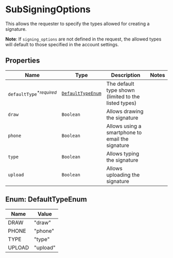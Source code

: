 

# SubSigningOptions

This allows the requester to specify the types allowed for creating a signature.

**Note**: If `signing_options` are not defined in the request, the allowed types will default to those specified in the account settings.

## Properties

Name | Type | Description | Notes
------------ | ------------- | ------------- | -------------
| `defaultType`<sup>*_required_</sup> | [```DefaultTypeEnum```](#DefaultTypeEnum) |  The default type shown (limited to the listed types)  |  |
| `draw` | ```Boolean``` |  Allows drawing the signature  |  |
| `phone` | ```Boolean``` |  Allows using a smartphone to email the signature  |  |
| `type` | ```Boolean``` |  Allows typing the signature  |  |
| `upload` | ```Boolean``` |  Allows uploading the signature  |  |



## Enum: DefaultTypeEnum

Name | Value
---- | -----
| DRAW | &quot;draw&quot; |
| PHONE | &quot;phone&quot; |
| TYPE | &quot;type&quot; |
| UPLOAD | &quot;upload&quot; |



